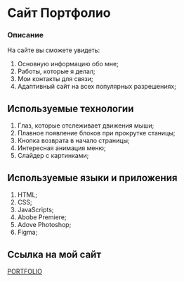 # Сайт Портфолио

### Описание

На сайте вы сможете увидеть:

1. Основную информацию обо мне;
2. Работы, которые я делал;
3. Мои контакты для связи;
4. Адаптивный сайт на всех популярных разрешениях;

## Используемые технологии

1. Глаз, которые отслеживает движения мыши;
2. Плавное появление блоков при прокрутке станицы;
3. Кнопка возврата в начало страницы;
4. Интересная анимация меню;
5. Слайдер с картинками;

## Используемые языки и приложения

1. HTML;
2. CSS;
3. JavaScripts;
4. Abobe Premiere;
5. Adove Photoshop;
6. Figma;

## Ссылка на мой сайт

[PORTFOLIO](https://offsnake1.github.io/PORTFOLIO/index.html)
